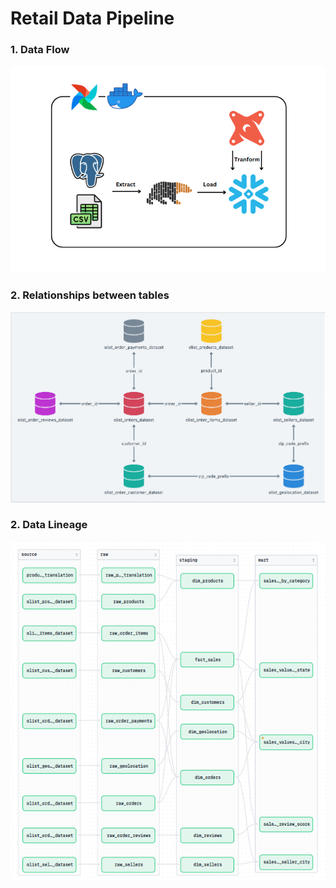 








# Retail Data Pipeline
### 1. Data Flow
![Hình minh họa](./images/DataFlow.png)

### 2. Relationships between tables
![Hình minh họa](./images/relational.png)

### 2. Data Lineage
![Hình minh họa](./images/data-lineage.png)

